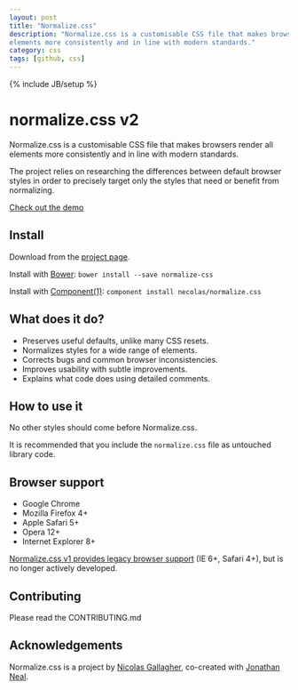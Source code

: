 ```yaml
---
layout: post
title: "Normalize.css"
description: "Normalize.css is a customisable CSS file that makes browsers render all
elements more consistently and in line with modern standards."
category: css
tags: [github, css]
---
```

{% include JB/setup %}

# normalize.css v2

Normalize.css is a customisable CSS file that makes browsers render all
elements more consistently and in line with modern standards.

The project relies on researching the differences between default browser
styles in order to precisely target only the styles that need or benefit from
normalizing.

[Check out the demo](http://necolas.github.io/normalize.css/latest/test.html)

## Install

Download from the [project page](http://necolas.github.io/normalize.css/).

Install with [Bower](http://bower.io/): `bower install --save normalize-css`

Install with [Component(1)](http://component.io/): `component install necolas/normalize.css`

## What does it do?

* Preserves useful defaults, unlike many CSS resets.
* Normalizes styles for a wide range of elements.
* Corrects bugs and common browser inconsistencies.
* Improves usability with subtle improvements.
* Explains what code does using detailed comments.

## How to use it

No other styles should come before Normalize.css.

It is recommended that you include the `normalize.css` file as untouched
library code.

## Browser support

* Google Chrome
* Mozilla Firefox 4+
* Apple Safari 5+
* Opera 12+
* Internet Explorer 8+

[Normalize.css v1 provides legacy browser
support](https://github.com/necolas/normalize.css/tree/v1) (IE 6+, Safari 4+),
but is no longer actively developed.

## Contributing

Please read the CONTRIBUTING.md

## Acknowledgements

Normalize.css is a project by [Nicolas Gallagher](https://github.com/necolas),
co-created with [Jonathan Neal](https://github.com/jonathantneal).
